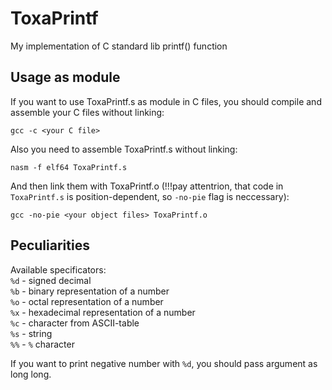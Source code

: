 # ToxaPrintf
My implementation of C standard lib printf() function


## Usage as module
If you want to use ToxaPrintf.s as module in C files, you should compile and assemble your C files without linking:
```
gcc -c <your C file>
```

Also you need to assemble ToxaPrintf.s without linking:
```
nasm -f elf64 ToxaPrintf.s
```

And then link them with ToxaPrintf.o (!!!pay attentrion, that code in `ToxaPrintf.s` is position-dependent, so `-no-pie` flag is neccessary):
```
gcc -no-pie <your object files> ToxaPrintf.o
```


## Peculiarities
Available specificators: \
`%d` - signed decimal \
`%b` - binary representation of a number \
`%o` - octal representation of a number \
`%x` - hexadecimal representation of a number \
`%c` - character from ASCII-table \
`%s` - string \
`%%` - `%` character

If you want to print negative number with `%d`, you should pass argument as long long.
